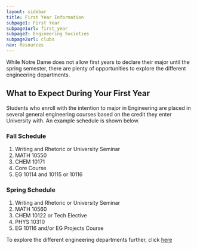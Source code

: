 ```yaml
---
layout: sidebar
title: First Year Information
subpage1: First Year
subpage1url: first_year
subpage2: Engineering Societies
subpage2url: clubs
nav: Resources
---
```

  <!-- Page Content -->
  <p class="lede">While Notre Dame does not allow first years to declare their major until the spring semester,
    there are plenty of opportunities to explore the different engineering departments.</p>
  <h2> What to Expect During Your First Year </h2>
  <p> Students who enroll with the intention to major in Engineering are placed
    in several general engineering courses based on the credit they enter University with.
    An example schedule is shown below.</p>
  <div class="grid grid-md-2">
    <div>
      <h3>Fall Schedule</h3>
      <ol>
        <li>Writing and Rhetoric or University Seminar</li>
        <li>MATH 10550</li>
        <li>CHEM 10171</li>
        <li>Core Course</li>
        <li>EG 10114 and 10115 or 10116</li>
      </ol>
    </div>
    <div>
      <h3>Spring Schedule</h3>
      <ol>
        <li>Writing and Rhetoric or University Seminar</li>
        <li>MATH 10560</li>
        <li>CHEM 10122 or Tech Elective</li>
        <li>PHYS 10310</li>
        <li>EG 10116 and/or EG Projects Course </li>
      </ol>
    </div>
  </div>
<p> To explore the different engineering departments further, click <a href="https://engineering.nd.edu/departments-programs/undergraduate-programs/">here</a></p>
